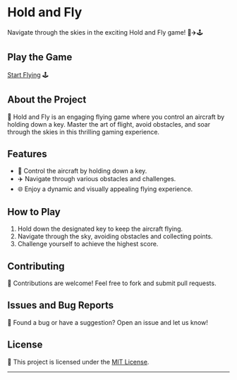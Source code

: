# Hold and Fly

Navigate through the skies in the exciting Hold and Fly game! 🛫✈️🕹️

## Play the Game

[Start Flying](https://aryan0-1maurya.github.io/hold-and-fly/) 🕹️

## About the Project

📜 Hold and Fly is an engaging flying game where you control an aircraft by holding down a key. Master the art of flight, avoid obstacles, and soar through the skies in this thrilling gaming experience.

## Features

- 🛫 Control the aircraft by holding down a key.
- ✈️ Navigate through various obstacles and challenges.
- 🌐 Enjoy a dynamic and visually appealing flying experience.

## How to Play

1. Hold down the designated key to keep the aircraft flying.
2. Navigate through the sky, avoiding obstacles and collecting points.
3. Challenge yourself to achieve the highest score.

## Contributing

🤝 Contributions are welcome! Feel free to fork and submit pull requests.

## Issues and Bug Reports

🐛 Found a bug or have a suggestion? Open an issue and let us know!

## License

📄 This project is licensed under the [MIT License](LICENSE).

---
